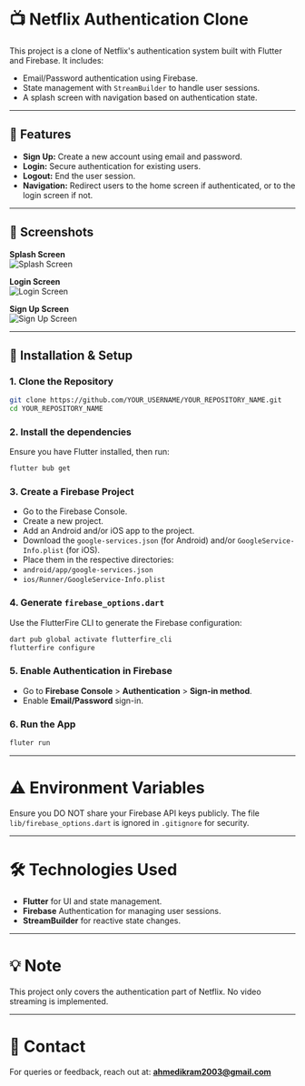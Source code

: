 # 📺 Netflix Authentication Clone

This project is a clone of Netflix's authentication system built with Flutter and Firebase. It includes:

- Email/Password authentication using Firebase.
- State management with `StreamBuilder` to handle user sessions.
- A splash screen with navigation based on authentication state.

---

## 🚀 Features

- **Sign Up:** Create a new account using email and password.
- **Login:** Secure authentication for existing users.
- **Logout:** End the user session.
- **Navigation:** Redirect users to the home screen if authenticated, or to the login screen if not.

---

## 📸 Screenshots

**Splash Screen**  
![Splash Screen](assets/screenshots/splash_screen.jpeg)

**Login Screen**  
![Login Screen](assets/screenshots/login_screen.jpeg)

**Sign Up Screen**  
![Sign Up Screen](assets/screenshots/signup_screen.jpeg)

---

## 🔧 Installation & Setup

### 1. **Clone the Repository**

```bash
git clone https://github.com/YOUR_USERNAME/YOUR_REPOSITORY_NAME.git
cd YOUR_REPOSITORY_NAME
```

### 2. **Install the dependencies**

Ensure you have Flutter installed, then run:

```bash
flutter bub get
```

### 3. Create a Firebase Project

- Go to the Firebase Console.
- Create a new project.
- Add an Android and/or iOS app to the project.
- Download the `google-services.json` (for Android) and/or `GoogleService-Info.plist` (for iOS).
- Place them in the respective directories:
- `android/app/google-services.json`
- `ios/Runner/GoogleService-Info.plist`

### 4. Generate `firebase_options.dart`

Use the FlutterFire CLI to generate the Firebase configuration:

```bash
dart pub global activate flutterfire_cli
flutterfire configure
```

### 5. Enable Authentication in Firebase

- Go to **Firebase Console** > **Authentication** > **Sign-in method**.
- Enable **Email/Password** sign-in.

### 6. Run the App

```bash
fluter run
```

---

# ⚠️ Environment Variables

Ensure you DO NOT share your Firebase API keys publicly. The file `lib/firebase_options.dart` is ignored in `.gitignore` for security.

---

# 🛠️ Technologies Used

- **Flutter** for UI and state management.
- **Firebase** Authentication for managing user sessions.
- **StreamBuilder** for reactive state changes.

---

# 💡 Note

This project only covers the authentication part of Netflix. No video streaming is implemented.

---

# 📧 Contact

For queries or feedback, reach out at: **ahmedikram2003@gmail.com**
